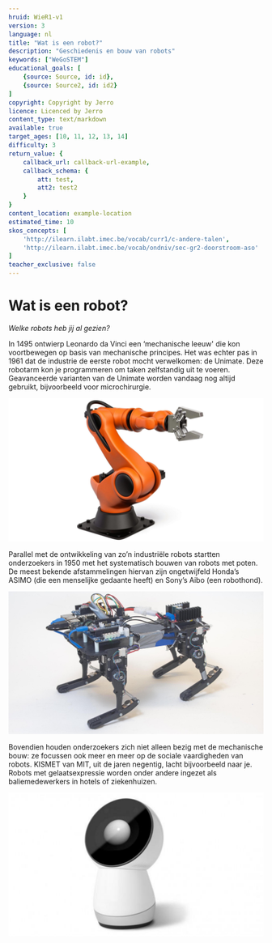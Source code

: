 ```yaml
---
hruid: WieR1-v1
version: 3
language: nl
title: "Wat is een robot?"
description: "Geschiedenis en bouw van robots"
keywords: ["WeGoSTEM"]
educational_goals: [
    {source: Source, id: id}, 
    {source: Source2, id: id2}
]
copyright: Copyright by Jerro
licence: Licenced by Jerro
content_type: text/markdown
available: true
target_ages: [10, 11, 12, 13, 14]
difficulty: 3
return_value: {
    callback_url: callback-url-example,
    callback_schema: {
        att: test,
        att2: test2
    }
}
content_location: example-location
estimated_time: 10
skos_concepts: [
    'http://ilearn.ilabt.imec.be/vocab/curr1/c-andere-talen', 
    'http://ilearn.ilabt.imec.be/vocab/ondniv/sec-gr2-doorstroom-aso'
]
teacher_exclusive: false
---
```


# Wat is een robot?

*Welke robots heb jij al gezien?* 

In 1495 ontwierp Leonardo da Vinci een ‘mechanische leeuw' die kon voortbewegen op basis van mechanische principes. Het was echter pas in 1961 dat de industrie de eerste robot mocht verwelkomen: de Unimate. Deze robotarm kon je programmeren om taken zelfstandig uit te voeren. Geavanceerde varianten van de Unimate worden vandaag nog altijd gebruikt, bijvoorbeeld voor microchirurgie. 

![](embed/Robotarm.PNG "moderne robotarm")

Parallel met de ontwikkeling van zo’n industriële robots startten onderzoekers in 1950 met het systematisch bouwen van robots met poten. De meest bekende afstammelingen hiervan zijn ongetwijfeld Honda’s ASIMO (die een menselijke gedaante heeft) en Sony’s Aibo (een robothond).

![](embed/ASIMO.PNG "Asimo")

Bovendien houden onderzoekers zich niet alleen bezig met de mechanische bouw: ze focussen ook meer en meer op de sociale vaardigheden van robots. KISMET van MIT, uit de jaren negentig, lacht bijvoorbeeld naar je. Robots met gelaatsexpressie worden onder andere ingezet als baliemedewerkers in hotels of ziekenhuizen.

![](embed/Jibo.PNG "Jibo")